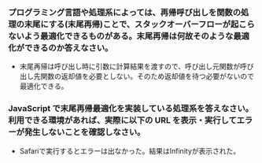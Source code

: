 ### プログラミング言語や処理系によっては、再帰呼び出しを関数の処理の末尾にする(末尾再帰)ことで、スタックオーバーフローが起こらないよう最適化できるものがある。末尾再帰は何故そのような最適化ができるのか答えなさい。

- 末尾再帰は呼び出し時に引数に計算結果を渡すので、呼び出し元関数が呼び出し先関数の返却値を必要としない。そのため返却値を待つ必要がないので最適化できる。

### JavaScript で末尾再帰最適化を実装している処理系を答えなさい。利用できる環境があれば、実際に以下の URL を表示・実行してエラーが発生しないことを確認しなさい。

- Safariで実行するとエラーは出なかった。結果はInfinityが表示された。
